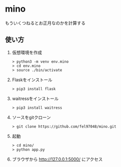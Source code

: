 # mino
もういくつねるとお正月なのかを計算する

## 使い方

1. 仮想環境を作成
   ```
   > python3 -m venv env.mino
   > cd env.mino
   > source ./bin/activate
   ```

2. Flaskをインストール
   ```
   > pip3 install flask
   ```

3. waitressをインストール
   ```
   > pip3 install waitress
   ```

4. ソースをgitクローン
   ```
   > git clone https://github.com/fel97048/mino.git
   ```

5. 起動
   ```
   > cd mino/
   > python app.py
   ```

6. ブラウザから http://127.0.0.1:5000/ にアクセス
